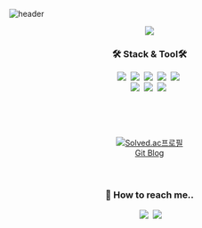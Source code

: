 ![header](https://capsule-render.vercel.app/api?type=waving&color=f5f5dc&auto&height=200&section=header&text=Hi!%20I'm%20EUNJI%20👋&animation=fadeIn&fontColor=00498c&fontSize=30)

<p align="center">
  <a href="https://hits.seeyoufarm.com"><img src="https://hits.seeyoufarm.com/api/count/incr/badge.svg?url=https%3A%2F%2Fgithub.com%2FKEJdev&count_bg=%23D0D9F7&title_bg=%23D0D9F7&icon=&icon_color=%23E7E7E7&title=hits&edge_flat=false"/></a>
</p>


<h3 align="center">🛠 Stack & Tool🛠</h3>

<p align="center">
  <img src="https://img.shields.io/badge/Python-3766AB?style=flat-square&logo=Python&logoColor=white"/></a>&nbsp
  <img src="https://img.shields.io/badge/Django-092E20?style=flat-square&logo=Django&logoColor=white"/></a>&nbsp 
  <img src="https://img.shields.io/badge/Flask-000000?style=flat-square&logo=Flask&logoColor=white"/></a>&nbsp
  <img src="https://img.shields.io/badge/TensorFlow-FF6F00?style=flat-square&logo=Django&logoColor=white"/></a>&nbsp 
  <img src="https://img.shields.io/badge/Keras-D00000?style=flat-square&logo=Keras&logoColor=white"/></a>&nbsp 
  <br>
  <img src="https://img.shields.io/badge/Visual Studio Code-007ACC?style=flat-square&logo=Django&logoColor=white"/></a>&nbsp 
  <img src="https://img.shields.io/badge/PyCharm-000000?style=flat-square&logo=PyCharm&logoColor=white"/></a>&nbsp
  <img src="https://img.shields.io/badge/Jupyter-F37626?style=flat-square&logo=Python&logoColor=white"/></a>&nbsp
</p>
<br>
<br>

<br>
<div align="center" style="text-align:center">
  
[![Solved.ac프로필](http://mazassumnida.wtf/api/v2/generate_badge?boj=0_0a)](https://solved.ac/0_0a)  
[Git Blog](https://kejdev.github.io/)
</dic>
<br>
<br>
<br>



<h3 align="center"> 🌱  How to reach me.. </h3>

<p align="center">
  <a href= "https://img.shields.io/badge/Gmail-d14836?style=flat-square&logo=Gmail&logoColor=white&link=mailto:mailto:kej12516@gmail.com"></a>&nbsp
    <a href="mailto:kej12516@gmail.com"><img src= "https://img.shields.io/badge/-Gmail-red"></a>&nbsp
    <a href="https://www.instagram.com/ao_ej125/"><img src= "https://img.shields.io/badge/-instagram%20-orange?logo=instagram?logoColor=orange"></a>&nbsp
<p>
